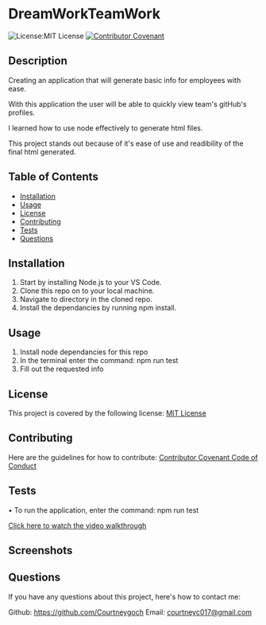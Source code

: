 # DreamWorkTeamWork
  ![License:MIT License](https://img.shields.io/badge/License-MIT-yellow.svg) [![Contributor Covenant](https://img.shields.io/badge/Contributor%20Covenant-2.1-4baaaa.svg)](code_of_conduct.md)

  ## Description
  
  Creating an application that will generate basic info for employees with ease.
  
  With this application the user will be able to quickly view team's gitHub's profiles.
  
  I learned how to use node effectively to generate html files.
  
  This project stands out because of it's ease of use and readibility of the final html generated.
  
  
  ## Table of Contents
  
  - [Installation](#installation)
  - [Usage](#usage)
  - [License](#license)
  - [Contributing](#contributing)
  - [Tests](#tests)
  - [Questions](#questions)
  
  ## Installation
  
  1. Start by installing Node.js to your VS Code. 
  2. Clone this repo on to your local machine. 
  3. Navigate to directory in the cloned repo. 
  4. Install the dependancies by running npm install.
  
  ## Usage
  
  1. Install node dependancies for this repo
  2. In the terminal enter the command: npm run test
  3. Fill out the requested info

  
  ## License
  This project is covered by the following license: 
  [MIT License](https://choosealicense.com/licenses/mit/)
  
  ## Contributing
  
  Here are the guidelines for how to contribute:
  [Contributor Covenant Code of Conduct](https://www.contributor-covenant.org/version/2/1/code_of_conduct/)
  
  ## Tests
  
  • To run the application, enter the command: npm run test

  <a href=" " target="_blank">Click here to watch the video walkthrough</a>

  ## Screenshots


  
  ## Questions
  
  If you have any questions about this project, here's how to contact me:
  
  Github: https://github.com/Courtneygoch
  Email: courtneyc017@gmail.com
  